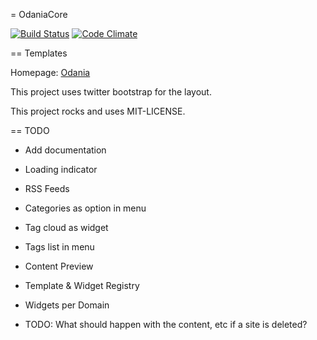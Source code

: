 = OdaniaCore

[![Build Status](https://travis-ci.org/Odania-IT/odania-core.png?branch=master)](https://travis-ci.org/Odania-IT/odania-core)
[![Code Climate](https://codeclimate.com/github/Odania-IT/odania-core/badges/gpa.svg)](https://codeclimate.com/github/Odania-IT/odania-core)


== Templates

Homepage: [Odania](http://www.odania.com)

This project uses twitter bootstrap for the layout.

This project rocks and uses MIT-LICENSE.


== TODO

- Add documentation
- Loading indicator
- RSS Feeds
- Categories as option in menu
- Tag cloud as widget
- Tags list in menu
- Content Preview
- Template & Widget Registry
- Widgets per Domain


- TODO: What should happen with the content, etc if a site is deleted? 
